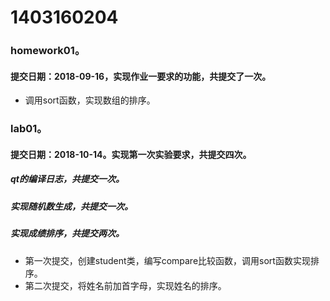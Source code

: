 # 1403160204
### homework01。
#### 提交日期：2018-09-16，实现作业一要求的功能，共提交了一次。
* 调用sort函数，实现数组的排序。

### lab01。
#### 提交日期：2018-10-14。实现第一次实验要求，共提交四次。
##### qt的编译日志，共提交一次。
##### 实现随机数生成，共提交一次。
##### 实现成绩排序，共提交两次。
* 第一次提交，创建student类，编写compare比较函数，调用sort函数实现排序。
* 第二次提交，将姓名前加首字母，实现姓名的排序。
